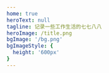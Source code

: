 ```yaml
---
home: true
heroText: null
tagline: 记录一些工作生活的七七八八
heroImage: /title.png
bgImage: '/bg.png'
bgImageStyle: {
  height: '600px'
}
---
```

